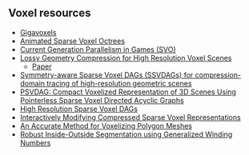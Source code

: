 ## Voxel resources

- [Gigavoxels](http://gigavoxels.inrialpes.fr/)
- [Animated Sparse Voxel Octrees](https://bautembach.de/#asvo)
- [Current Generation Parallelism in Games (SVO)](https://www.jonolick.com/uploads/7/9/2/1/7921194/olick-current-and-next-generation-parallelism-in-games.pdf)
- [Lossy Geometry Compression for High Resolution Voxel Scenes](https://www.youtube.com/watch?v=Huo6E7knRgk)
    - [Paper](https://graphics.tudelft.nl/Publications-new/2020/VSE20/LossyGeometryCompressionForHighResolutionVoxelScenes.pdf)
- [Symmetry-aware Sparse Voxel DAGs (SSVDAGs) for compression-domain tracing of high-resolution geometric scenes](https://jcgt.org/published/0006/02/01/)
- [PSVDAG: Compact Voxelized Representation of 3D Scenes Using Pointerless Sparse Voxel Directed Acyclic Graphs ](http://www.cai.sk/ojs/index.php/cai/article/view/2020_3_587)
- [High Resolution Sparse Voxel DAGs
](http://www.cse.chalmers.se/~uffe/HighResolutionSparseVoxelDAGs.pdf)
- [Interactively Modifying Compressed Sparse Voxel Representations](https://graphics.tudelft.nl/Publications-new/2020/CBE20/ModifyingCompressedVoxels-main.pdf)
- [An Accurate Method for Voxelizing Polygon Meshes](http://web.eecs.utk.edu/~huangj/papers/polygon.pdf)
- [Robust Inside-Outside Segmentation using Generalized Winding Numbers](https://igl.ethz.ch/projects/winding-number/robust-inside-outside-segmentation-using-generalized-winding-numbers-siggraph-2013-jacobson-et-al.pdf)